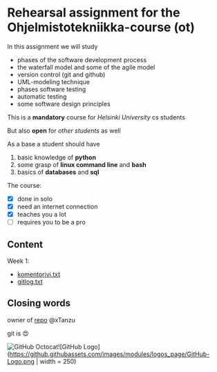 # Rehearsal assignment for the Ohjelmistotekniikka-course (ot) #

In this assignment we will study
  * phases of the software development process
  * the waterfall model and some of the agile model
  * version control (git and github)
  * UML-modeling technique
  * phases software testing
  * automatic testing
  * some software design principles

This is a **mandatory** course for *Helsinki University* cs students

But also **open** for *other students* as well

As a base a student should have
  1. basic knowledge of **python**
  1. some grasp of **linux command line** and **bash**
  1. basics of **databases** and **sql**

The course:
  - [x] done in solo
  - [x] need an internet connection
  - [x] teaches you a lot
  - [ ] requires you to be a pro

## Content ##

Week 1:
  * [komentorivi.txt](https://github.com/xTanzu/ot-harjoitustyo/blob/master/laskarit/viikko1/komentorivi.txt)
  * [gitlog.txt](https://github.com/xTanzu/ot-harjoitustyo/blob/master/laskarit/viikko1/gitlog.txt)

## Closing words ##

owner of [repo](https://github.com/xTanzu/ot-harjoitustyo) @xTanzu

git is :heart_eyes:

![GitHub Octocat](https://github.githubassets.com/images/modules/logos_page/Octocat.png)![GitHub Logo](https://github.githubassets.com/images/modules/logos_page/GitHub-Logo.png | width = 250)